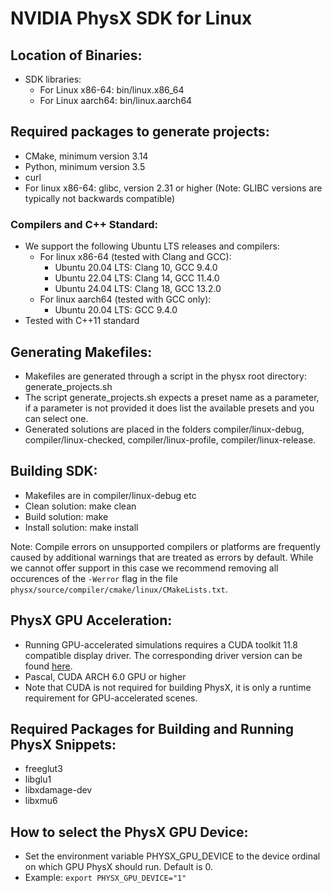 # NVIDIA PhysX SDK for Linux

## Location of Binaries:

* SDK libraries: 
  * For Linux x86-64: bin/linux.x86_64
  * For Linux aarch64: bin/linux.aarch64


## Required packages to generate projects:

* CMake, minimum version 3.14
* Python, minimum version 3.5
* curl
* For linux x86-64: glibc, version 2.31 or higher (Note: GLIBC versions are typically not backwards compatible)

### Compilers and C++ Standard:
  * We support the following Ubuntu LTS releases and compilers:
    * For linux x86-64 (tested with Clang and GCC):
      * Ubuntu 20.04 LTS: Clang 10, GCC 9.4.0
      * Ubuntu 22.04 LTS: Clang 14, GCC 11.4.0
      * Ubuntu 24.04 LTS: Clang 18, GCC 13.2.0
    * For linux aarch64 (tested with GCC only):
      * Ubuntu 20.04 LTS: GCC 9.4.0
  * Tested with C++11 standard


## Generating Makefiles:

* Makefiles are generated through a script in the physx root directory: generate_projects.sh
* The script generate_projects.sh expects a preset name as a parameter, if a parameter is not provided it does list the available presets and you can select one.
* Generated solutions are placed in the folders compiler/linux-debug, compiler/linux-checked, compiler/linux-profile, compiler/linux-release.


## Building SDK:

* Makefiles are in compiler/linux-debug etc
* Clean solution: make clean
* Build solution: make
* Install solution: make install

Note:
Compile errors on unsupported compilers or platforms are frequently caused by additional warnings that are treated as errors by default.
While we cannot offer support in this case we recommend removing all occurences of the `-Werror` flag in the file `physx/source/compiler/cmake/linux/CMakeLists.txt`.

## PhysX GPU Acceleration:

* Running GPU-accelerated simulations requires a CUDA toolkit 11.8 compatible display driver. The corresponding driver version can be found [here](https://docs.nvidia.com/cuda/cuda-toolkit-release-notes/index.html#cuda-major-component-versions__table-cuda-toolkit-driver-versions).
* Pascal, CUDA ARCH 6.0 GPU or higher
* Note that CUDA is not required for building PhysX, it is only a runtime requirement for GPU-accelerated scenes.

## Required Packages for Building and Running PhysX Snippets:

* freeglut3
* libglu1
* libxdamage-dev
* libxmu6

## How to select the PhysX GPU Device:

* Set the environment variable PHYSX_GPU_DEVICE to the device ordinal on which GPU PhysX should run. Default is 0.
* Example: `export PHYSX_GPU_DEVICE="1"`
